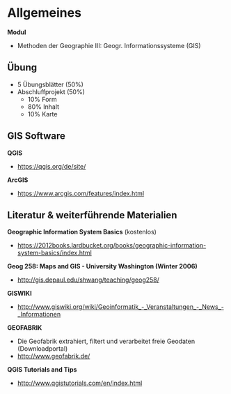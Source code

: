 # Allgemeines

**Modul**
- Methoden der Geographie III: Geogr. Informationssysteme (GIS)


## Übung

- 5 Übungsblätter (50%)
- Abschluffprojekt (50%)
    - 10% Form
    - 80% Inhalt
    - 10% Karte


## GIS Software

**QGIS**
- https://qgis.org/de/site/

**ArcGIS**
- https://www.arcgis.com/features/index.html


## Literatur & weiterführende Materialien

**Geographic Information System Basics** (kostenlos)
- https://2012books.lardbucket.org/books/geographic-information-system-basics/index.html

**Geog 258: Maps and GIS - University Washington (Winter 2006)**
- http://gis.depaul.edu/shwang/teaching/geog258/

**GISWIKI**
- http://www.giswiki.org/wiki/Geoinformatik_-_Veranstaltungen_-_News_-_Informationen

**GEOFABRIK**
- Die Geofabrik extrahiert, filtert und verarbeitet freie Geodaten (Downloadportal)
- http://www.geofabrik.de/

**QGIS Tutorials and Tips**
- http://www.qgistutorials.com/en/index.html
